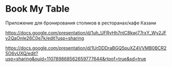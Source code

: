 # Book My Table

Приложение для бронирования столиков в ресторанах/кафе Казани

https://docs.google.com/presentation/d/1uh_UFRyHh7ntC8kwj77rxY_Wy2JFv2QaOnIe26C0e7k/edit?usp=sharing

https://docs.google.com/presentation/d/1UrDDDraBGQ5puXZ4VVMB0BCR25O6vUXQ/edit?usp=sharing&ouid=110789868562659777644&rtpof=true&sd=true
